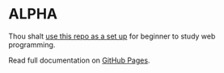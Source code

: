 # ALPHA

Thou shalt [use this repo as a set up](https://github.com/tgrx/alpha/generate) for beginner to study web programming.

Read full documentation on [GitHub Pages](https://tgrx.github.io/alpha/).

